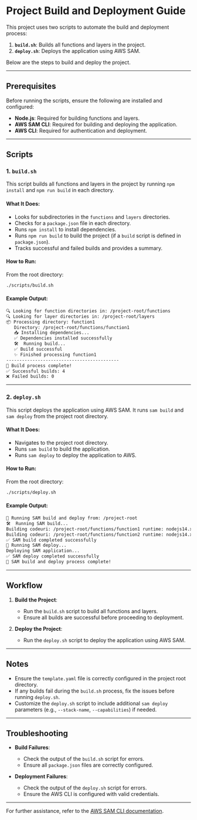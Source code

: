 # Project Build and Deployment Guide

This project uses two scripts to automate the build and deployment process:

1. **`build.sh`**: Builds all functions and layers in the project.
2. **`deploy.sh`**: Deploys the application using AWS SAM.

Below are the steps to build and deploy the project.

---

## Prerequisites

Before running the scripts, ensure the following are installed and configured:

- **Node.js**: Required for building functions and layers.
- **AWS SAM CLI**: Required for building and deploying the application.
- **AWS CLI**: Required for authentication and deployment.

---

## Scripts

### 1. `build.sh`

This script builds all functions and layers in the project by running `npm install` and `npm run build` in each directory.

#### What It Does:
- Looks for subdirectories in the `functions` and `layers` directories.
- Checks for a `package.json` file in each directory.
- Runs `npm install` to install dependencies.
- Runs `npm run build` to build the project (if a `build` script is defined in `package.json`).
- Tracks successful and failed builds and provides a summary.

#### How to Run:
From the root directory:

```bash
./scripts/build.sh
```

#### Example Output:
```bash
🔍 Looking for function directories in: /project-root/functions
🔍 Looking for layer directories in: /project-root/layers
📦 Processing directory: function1
   Directory: /project-root/functions/function1
   📥 Installing dependencies...
   ✅ Dependencies installed successfully
   🛠️  Running build...
   ✅ Build successful
   ✨ Finished processing function1
-------------------------------------------
🎉 Build process complete!
✅ Successful builds: 4
❌ Failed builds: 0
```

---

### 2. `deploy.sh`

This script deploys the application using AWS SAM. It runs `sam build` and `sam deploy` from the project root directory.

#### What It Does:
- Navigates to the project root directory.
- Runs `sam build` to build the application.
- Runs `sam deploy` to deploy the application to AWS.

#### How to Run:
From the root directory:

```bash
./scripts/deploy.sh
```

#### Example Output:
```bash
🚀 Running SAM build and deploy from: /project-root
🛠️  Running SAM build...
Building codeuri: /project-root/functions/function1 runtime: nodejs14.x
Building codeuri: /project-root/functions/function2 runtime: nodejs14.x
✅ SAM build completed successfully
🚀 Running SAM deploy...
Deploying SAM application...
✅ SAM deploy completed successfully
🎉 SAM build and deploy process complete!
```

---

## Workflow

1. **Build the Project**:
   - Run the `build.sh` script to build all functions and layers.
   - Ensure all builds are successful before proceeding to deployment.

2. **Deploy the Project**:
   - Run the `deploy.sh` script to deploy the application using AWS SAM.

---

## Notes

- Ensure the `template.yaml` file is correctly configured in the project root directory.
- If any builds fail during the `build.sh` process, fix the issues before running `deploy.sh`.
- Customize the `deploy.sh` script to include additional `sam deploy` parameters (e.g., `--stack-name`, `--capabilities`) if needed.

---

## Troubleshooting

- **Build Failures**:
  - Check the output of the `build.sh` script for errors.
  - Ensure all `package.json` files are correctly configured.

- **Deployment Failures**:
  - Check the output of the `deploy.sh` script for errors.
  - Ensure the AWS CLI is configured with valid credentials.

---

For further assistance, refer to the [AWS SAM CLI documentation](https://docs.aws.amazon.com/serverless-application-model/latest/developerguide/what-is-sam.html).
